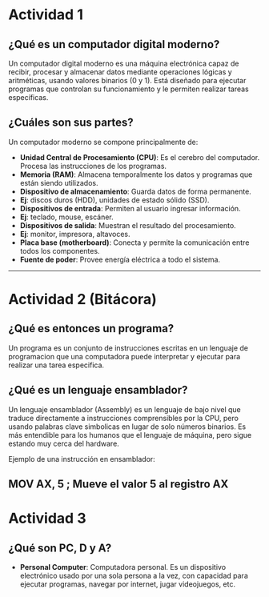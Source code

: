 # Actividad 1

## ¿Qué es un computador digital moderno?
Un computador digital moderno es una máquina electrónica capaz de recibir, procesar y almacenar datos mediante operaciones lógicas y aritméticas, usando valores binarios (0 y 1). Está diseñado para ejecutar programas que controlan su funcionamiento y le permiten realizar tareas específicas.

## ¿Cuáles son sus partes?
Un computador moderno se compone principalmente de:

- **Unidad Central de Procesamiento (CPU)**: Es el cerebro del computador. Procesa las instrucciones de los programas.
- **Memoria (RAM)**: Almacena temporalmente los datos y programas que están siendo utilizados.
- **Dispositivo de almacenamiento**: Guarda datos de forma permanente.   
- **Ej**: discos duros (HDD), unidades de estado sólido (SSD).
- **Dispositivos de entrada**: Permiten al usuario ingresar información.  
- **Ej**: teclado, mouse, escáner.
- **Dispositivos de salida**: Muestran el resultado del procesamiento.   
- **Ej**: monitor, impresora, altavoces.
- **Placa base (motherboard)**: Conecta y permite la comunicación entre todos los componentes.
- **Fuente de poder**: Provee energía eléctrica a todo el sistema.

---

# Actividad 2 (Bitácora)

## ¿Qué es entonces un programa?
Un programa es un conjunto de instrucciones escritas en un lenguaje de programacion que una computadora puede interpretar y ejecutar para realizar una tarea especifica.

## ¿Qué es un lenguaje ensamblador?
Un lenguaje ensamblador (Assembly) es un lenguaje de bajo nivel que traduce directamente a instrucciones comprensibles por la CPU, pero usando palabras clave simbolicas en lugar de solo números binarios. Es más entendible para los humanos que el lenguaje de máquina, pero sigue estando muy cerca del hardware.

Ejemplo de una instrucción en ensamblador:

## MOV AX, 5 ; Mueve el valor 5 al registro AX

# Actividad 3  
## ¿Qué son PC, D y A?  
- **Personal Computer**: Computadora personal. Es un dispositivo electrónico usado por una sola persona a la vez, con capacidad para ejecutar programas, navegar por internet, jugar videojuegos, etc.


